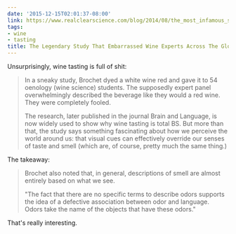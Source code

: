 ```yaml
---
date: '2015-12-15T02:01:37-08:00'
link: https://www.realclearscience.com/blog/2014/08/the_most_infamous_study_on_wine_tasting.html
tags:
- wine
- tasting
title: The Legendary Study That Embarrassed Wine Experts Across The Globe
---
```


Unsurprisingly, wine tasting is full of shit:

>In a sneaky study, Brochet dyed a white wine red and gave it to 54 oenology (wine science) students. The supposedly expert panel overwhelmingly described the beverage like they would a red wine. They were completely fooled.
>
>The research, later published in the journal Brain and Language, is now widely used to show why wine tasting is total BS. But more than that, the study says something fascinating about how we perceive the world around us: that visual cues can effectively override our senses of taste and smell (which are, of course, pretty much the same thing.)

The takeaway:

>Brochet also noted that, in general, descriptions of smell are almost entirely based on what we see.
>
>"The fact that there are no specific terms to describe odors supports the idea of a defective association between odor and language. Odors take the name of the objects that have these odors."

That's really interesting.
